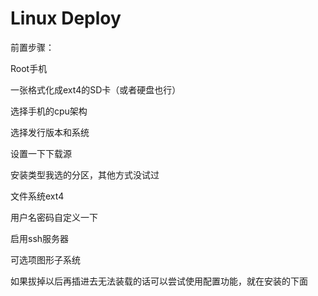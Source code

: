 # Linux Deploy

前置步骤：

Root手机

一张格式化成ext4的SD卡（或者硬盘也行）

选择手机的cpu架构

选择发行版本和系统

设置一下下载源

安装类型我选的分区，其他方式没试过

文件系统ext4

用户名密码自定义一下

启用ssh服务器

可选项图形子系统

如果拔掉以后再插进去无法装载的话可以尝试使用配置功能，就在安装的下面









